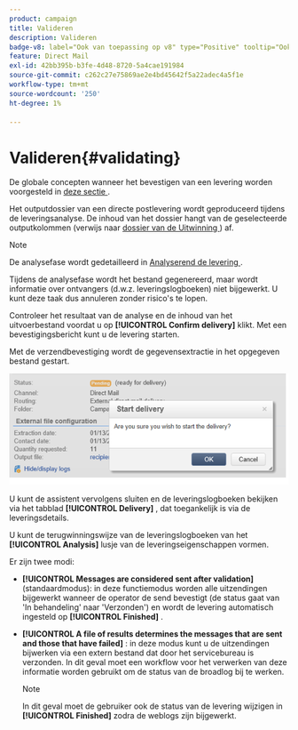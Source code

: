 ```yaml
---
product: campaign
title: Valideren
description: Valideren
badge-v8: label="Ook van toepassing op v8" type="Positive" tooltip="Ook van toepassing op campagne v8"
feature: Direct Mail
exl-id: 42bb395b-b3fe-4d48-8720-5a4cae191984
source-git-commit: c262c27e75869ae2e4bd45642f5a22adec4a5f1e
workflow-type: tm+mt
source-wordcount: '250'
ht-degree: 1%

---
```


# Valideren{#validating}



De globale concepten wanneer het bevestigen van een levering worden voorgesteld in [ deze sectie ](steps-validating-the-delivery.md).

Het outputdossier van een directe postlevering wordt geproduceerd tijdens de leveringsanalyse. De inhoud van het dossier hangt van de geselecteerde outputkolommen (verwijs naar [ dossier van de Uitwinning ](defining-the-direct-mail-content.md#extraction-file)) af.

>[!NOTE]
>
>De analysefase wordt gedetailleerd in [ Analyserend de levering ](steps-validating-the-delivery.md#analyzing-the-delivery).

Tijdens de analysefase wordt het bestand gegenereerd, maar wordt informatie over ontvangers (d.w.z. leveringslogboeken) niet bijgewerkt. U kunt deze taak dus annuleren zonder risico&#39;s te lopen.

Controleer het resultaat van de analyse en de inhoud van het uitvoerbestand voordat u op **[!UICONTROL Confirm delivery]** klikt. Met een bevestigingsbericht kunt u de levering starten.

Met de verzendbevestiging wordt de gegevensextractie in het opgegeven bestand gestart.

![](assets/s_ncs_user_postal_del_send_confirm_postal.png)

U kunt de assistent vervolgens sluiten en de leveringslogboeken bekijken via het tabblad **[!UICONTROL Delivery]** , dat toegankelijk is via de leveringsdetails.

U kunt de terugwinningswijze van de leveringslogboeken van het **[!UICONTROL Analysis]** lusje van de leveringseigenschappen vormen.

Er zijn twee modi:

* **[!UICONTROL Messages are considered sent after validation]** (standaardmodus): in deze functiemodus worden alle uitzendingen bijgewerkt wanneer de operator de send bevestigt (de status gaat van &#39;In behandeling&#39; naar &#39;Verzonden&#39;) en wordt de levering automatisch ingesteld op **[!UICONTROL Finished]** .
* **[!UICONTROL A file of results determines the messages that are sent and those that have failed]** : in deze modus kunt u de uitzendingen bijwerken via een extern bestand dat door het servicebureau is verzonden. In dit geval moet een workflow voor het verwerken van deze informatie worden gebruikt om de status van de broadlog bij te werken.

  >[!NOTE]
  >
  >In dit geval moet de gebruiker ook de status van de levering wijzigen in **[!UICONTROL Finished]** zodra de weblogs zijn bijgewerkt.
